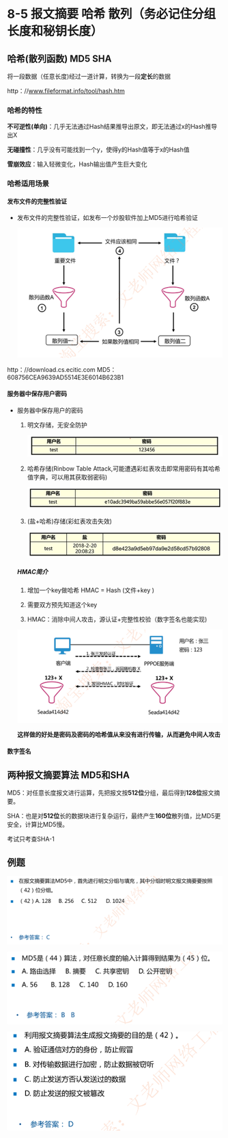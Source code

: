 # 8-5 报文摘要 哈希 散列（务必记住分组长度和秘钥长度）

## 哈希(散列函数)   MD5 SHA

将一段数据（任意长度)经过一道计算，转换为一段**定长**的数据

http：//www.fileformat.info/tool/hash.htm

### 哈希的特性

**不可逆性(单向)**：几乎无法通过Hash结果推导出原文，即无法通过x的Hash推导出X

**无碰撞性**：几乎没有可能找到一个y，使得y的Hash值等于x的Hash值

**雪崩效应**：输入轻微变化，Hash输出值产生巨大变化

### 哈希适用场景

#### 发布文件的完整性验证

- 发布文件的完整性验证，如发布一个炒股软件加上MD5进行哈希验证

  ![image-20230306204034083](./assets/image-20230306204034083.png)

http：//download.cs.ecitic.com MD5： 608756CEA9639AD5514E3E6014B623B1

#### 服务器中保存用户密码

- 服务器中保存用户的密码

  1. 明文存储，无安全防护

     ![image-20230306204215217](./assets/image-20230306204215217.png)

  2. 哈希存储(Rinbow Table Attack,可能遭遇彩虹表攻击即常用密码有其哈希值字典，可以用其获取弱密码)

     ![image-20230306204223736](./assets/image-20230306204223736.png)

  3. (盐+哈希)存储(彩虹表攻击失效)

     ![image-20230306204235787](./assets/image-20230306204235787.png)


  ##### HMAC简介

  1. 增加一个key做哈希      HMAC = Hash (文件+key )

  2. 需要双方预先知道这个key

  3. HMAC：消除中间人攻击，源认证+完整性校验（数字签名也能实现)

  ![image-20230306204613382](./assets/image-20230306204613382.png)

  **这样做的好处是密码及密码的哈希值从来没有进行传输，从而避免中间人攻击**

#### 数字签名

## 两种报文摘要算法  MD5和SHA

MD5：对任意长度报文进行运算，先把报文按**512位**分组，最后得到**128位**报文摘要。

SHA：也是对**512位**长的数据块进行复杂运行，最终产生**160位**散列值，比MD5更安全，计算比MD5慢。

考试只考查SHA-1

## 例题

![image-20230306204947190](./assets/image-20230306204947190.png)

![image-20230306204954919](./assets/image-20230306204954919.png)

![image-20230306205026225](./assets/image-20230306205026225.png)